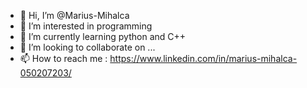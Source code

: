- 👋 Hi, I’m @Marius-Mihalca
- 👀 I’m interested in programming
- 🌱 I’m currently learning python and C++
- 💞️ I’m looking to collaborate on ...
- 📫 How to reach me : https://www.linkedin.com/in/marius-mihalca-050207203/

<!---
Marius-Mihalca/Marius-Mihalca is a ✨ special ✨ repository because its `README.md` (this file) appears on your GitHub profile.
You can click the Preview link to take a look at your changes.
--->
